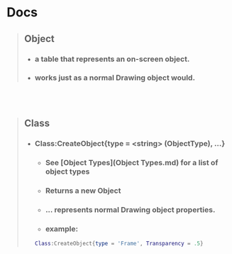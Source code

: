 # Docs

> ## Object
> - ### a table that represents an on-screen object.
> - ### works just as a normal Drawing object would.

<br>
</br>

> ## Class
> 
> - ### Class:CreateObject{type = \<string\> (ObjectType), ...}
>    - ### See [Object Types](Object Types.md) for a list of object types
>    - ### Returns a new Object
>    - ### ... represents normal Drawing object properties.
>    - ### example:
>    ```lua
>    Class:CreateObject{type = 'Frame', Transparency = .5}
>    ```
